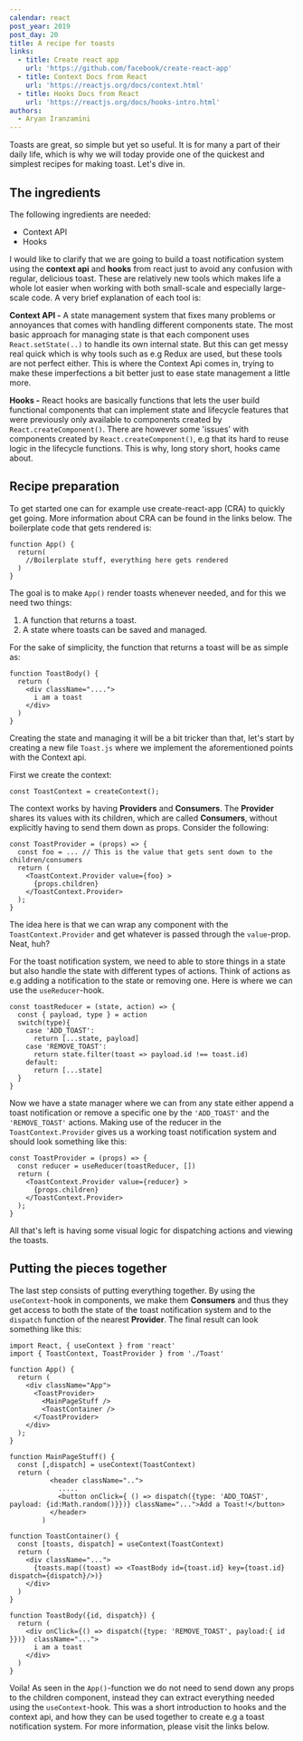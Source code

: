 ```yaml
---
calendar: react
post_year: 2019
post_day: 20
title: A recipe for toasts
links:
  - title: Create react app
    url: 'https://github.com/facebook/create-react-app'
  - title: Context Docs from React
    url: 'https://reactjs.org/docs/context.html'
  - title: Hooks Docs from React
    url: 'https://reactjs.org/docs/hooks-intro.html'
authors:
  - Aryan Iranzamini
---
```

Toasts are great, so simple but yet so useful. It is for many a part of their daily life, which is why we will today provide one of the quickest and simplest recipes for making toast. Let's dive in.

## The ingredients

The following ingredients are needed:

* Context API
* Hooks

I would like to clarify that we are going to build a toast notification system using the **context api** and **hooks** from react just to avoid any confusion with regular, delicious toast. These are relatively new tools which makes life a whole lot easier when working with both small-scale and especially large-scale code. A very brief explanation of each tool is:

**Context API -** A state management system that fixes many problems or annoyances that comes with handling different components state. The most basic approach for managing state is that each component uses `React.setState(..)` to handle its own internal state. But this can get messy real quick which is why tools such as e.g Redux are used, but these tools are not perfect either. This is where the Context Api comes in, trying to make these imperfections a bit better just to ease state management a little more.

**Hooks -** React hooks are basically functions that lets the user build functional components that can implement state and lifecycle features that were previously only available to components created by `React.createComponent()`. There are however some 'issues' with components created by `React.createComponent()`, e.g that its hard to reuse logic in the lifecycle functions. This is why, long story short, hooks came about.

## Recipe preparation

To get started one can for example use create-react-app (CRA) to quickly get going. More information about CRA can be found in the links below. The boilerplate code that gets rendered is:

```
function App() {
  return(
    //Boilerplate stuff, everything here gets rendered
  )
}
```

The goal is to make `App()` render toasts whenever needed, and for this we need two things:

1. A function that returns a toast.
2. A state where toasts can be saved and managed.

For the sake of simplicity, the function that returns a toast will be as simple as:

```
function ToastBody() {
  return (
    <div className="....">
      i am a toast
    </div>
  )
}
```

Creating the state and managing it will be a bit tricker than that, let's start by creating a new file `Toast.js` where we implement the aforementioned points with the Context api.

First we create the context:

```
const ToastContext = createContext();
```

The context works by having **Providers** and **Consumers**. The **Provider** shares its values with its children, which are called **Consumers**, without explicitly having to send them down as props. Consider the following:

```
const ToastProvider = (props) => {
  const foo = ... // This is the value that gets sent down to the children/consumers
  return (
    <ToastContext.Provider value={foo} >
      {props.children}
    </ToastContext.Provider>
  );
}
```

The idea here is that we can wrap any component with the `ToastContext.Provider`   and get whatever is passed through the `value`-prop. Neat, huh?

For the toast notification system, we need to able to store things in a state but also handle the state with different types of actions. Think of actions as e.g adding a notification to the state or removing one. Here is where we can use the `useReducer`-hook.

```
const toastReducer = (state, action) => {
  const { payload, type } = action
  switch(type){
    case 'ADD_TOAST':
      return [...state, payload]
    case 'REMOVE_TOAST':
      return state.filter(toast => payload.id !== toast.id)
    default:
      return [...state]
  }
}
```

Now we have a state manager where we can from any state either append a toast notification or remove a specific one by the `'ADD_TOAST'` and the `'REMOVE_TOAST'` actions. Making use of the reducer in the `ToastContext.Provider` gives us a working toast notification system and should look something like this:

```
const ToastProvider = (props) => {
  const reducer = useReducer(toastReducer, [])
  return (
    <ToastContext.Provider value={reducer} >
      {props.children}
    </ToastContext.Provider>
  );
}
```

All that's left is having some visual logic for dispatching actions and viewing the toasts.

## Putting the pieces together

The last step consists of putting everything together. By using the `useContext`-hook in components, we make them **Consumers** and thus they get access to both the state of the toast notification system and to the `dispatch` function of the nearest **Provider**. The final result can look something like this:

```
import React, { useContext } from 'react'
import { ToastContext, ToastProvider } from './Toast'

function App() {
  return (
    <div className="App">
      <ToastProvider>
        <MainPageStuff />
        <ToastContainer />
      </ToastProvider>
    </div>
  );
}

function MainPageStuff() {
  const [,dispatch] = useContext(ToastContext)
  return (
          <header className="..">
            .....
            <button onClick={ () => dispatch({type: 'ADD_TOAST', payload: {id:Math.random()}})} className="...">Add a Toast!</button>
          </header>
        )

function ToastContainer() {
  const [toasts, dispatch] = useContext(ToastContext)
  return (
    <div className="...">
      {toasts.map((toast) => <ToastBody id={toast.id} key={toast.id} dispatch={dispatch}/>)}
    </div>
  )
}

function ToastBody({id, dispatch}) {
  return (
    <div onClick={() => dispatch({type: 'REMOVE_TOAST', payload:{ id }})}  className="...">
      i am a toast
    </div>
  )
}
```

Voila! As seen in the `App()`-function we do not need to send down any props to the children component, instead they can extract everything needed using the `useContext`-hook. This was a short introduction to hooks and the context api, and how they can be used together to create e.g a toast notification system. For more information, please visit the links below.
